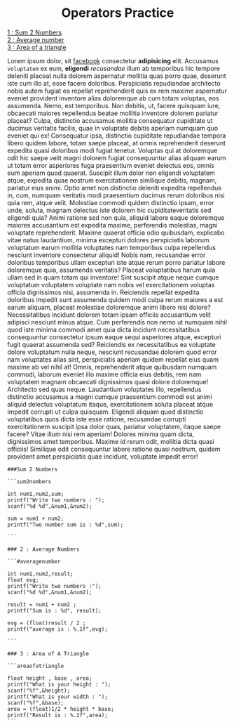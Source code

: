<h1 align="center">Operators Practice</h1>

[1 : Sum 2 Numbers](#sum-2-numbers)</br>
[2 : Average number](#averagenumber)</br>
[3 : Area of a triangle](#areaofatriangle)</br>


Lorem ipsum dolor, sit [facebook](https://facebook.com) consectetur **adipisicing** elit. Accusamus `voluptatem` ex eum, **eligendi** _recusandae_ illum
ab temporibus hic tempore deleniti placeat nulla dolorem aspernatur mollitia quas porro quae, deserunt iste cum
illo at, esse facere doloribus. Perspiciatis repudiandae architecto nobis autem fugiat ea repellat reprehenderit
quis ex rem maxime aspernatur eveniet provident inventore alias doloremque ab cum totam voluptas, eos assumenda.
Nemo, est temporibus. Non debitis, ut, facere quisquam iure, obcaecati maiores repellendus beatae mollitia
inventore dolorem pariatur placeat? Culpa, distinctio accusamus mollitia consequatur cupiditate ut ducimus
veritatis facilis, quae in voluptate debitis aperiam numquam quo eveniet qui ex! Consequatur ipsa, distinctio
cupiditate repudiandae tempora libero quidem labore, totam saepe placeat, at omnis reprehenderit deserunt
expedita quasi doloribus modi fugiat tenetur. Voluptas qui at doloremque odit hic saepe velit magni dolorem fugiat consequuntur alias aliquam earum ut totam error asperiores fuga praesentium eveniet delectus eos, omnis eum aperiam quod quaerat. Suscipit illum dolor non eligendi voluptatem atque, expedita quae nostrum exercitationem similique debitis, magnam, pariatur eius animi. Optio amet non distinctio deleniti expedita repellendus in, cum, numquam veritatis modi praesentium ducimus rerum doloribus nisi quia rem, atque velit.
Molestiae commodi quidem distinctio ipsam, error unde, soluta, magnam delectus iste dolorem hic cupiditateveritatis sed eligendi quia? Animi ratione sed non quia, aliquid labore eaque doloremque maiores accusantium est expedita maxime, perferendis molestias, magni voluptate reprehenderit. Maxime quaerat officia odio quibusdam, explicabo vitae natus laudantium, minima excepturi dolores perspiciatis laborum voluptatum earum mollitia voluptates nam temporibus culpa repellendus nesciunt inventore consectetur aliquid! Nobis nam, recusandae error doloribus temporibus ullam excepturi iste atque rerum porro pariatur labore doloremque quia, assumenda veritatis? Placeat voluptatibus harum quia ullam sed in quam totam qui inventore! Sint suscipit atque neque cumque voluptatum voluptatem voluptate nam nobis vel exercitationem voluptas officia dignissimos nisi, assumenda
in. Reiciendis repellat expedita doloribus impedit sunt assumenda quidem modi culpa rerum maiores a est earum
aliquam, placeat molestiae doloremque animi libero nisi dolore? Necessitatibus incidunt dolorem totam ipsam officiis accusantium velit adipisci nesciunt minus atque. Cum perferendis non nemo ut numquam nihil quod iste
minima commodi amet quia dicta incidunt necessitatibus consequuntur consectetur ipsum eaque sequi asperiores
atque, excepturi fugit quaerat assumenda sed? Reiciendis ex necessitatibus ea voluptate dolore voluptatum nulla
neque, nesciunt recusandae dolorem quod error nam voluptates alias sint, perspiciatis aperiam quidem repellat eius quam maxime ab vel nihil at! Omnis, reprehenderit atque quibusdam numquam commodi, laborum eveniet illo maxime officia eius debitis, rem nam voluptatem magnam obcaecati dignissimos quasi dolore doloremque! Architecto
sed quas neque. Laudantium voluptates illo, repellendus distinctio accusamus a magni cumque praesentium commodi
est animi aliquid delectus voluptatum itaque, exercitationem soluta placeat atque impedit corrupti ut culpa
quisquam. Eligendi aliquam quod distinctio voluptatibus quos dicta iste esse ratione, recusandae corrupti
exercitationem suscipit ipsa dolor quas, pariatur voluptatem, itaque saepe facere? Vitae illum nisi rem aperiam!
Dolores minima quam dicta, dignissimos amet temporibus. Maxime id rerum odit, mollitia dicta quasi officiis!
Similique odit consequuntur labore ratione quasi nostrum, quidem provident amet perspiciatis quae incidunt,
voluptate impedit error!



    ###Sum 2 Numbers 

    ```sum2numbers

    int num1,num2,sum;
    printf("Write two numbers : ");
    scanf("%d %d",&num1,&num2);

    sum = num1 + num2;
    printf("Two number sum is : %d",sum);

    ```

    ### 2 : Average Numbers

    ```#averagenumber

    int num1,num2,result;
    float evg;
    printf("Write two numbers :");
    scanf("%d %d",&num1,&num2);

    result = num1 + num2 ;
    printf("Sum is : %d", result);

    evg = (float)result / 2 ;
    printf("average is : %.1f",evg);

    ```
    
    ### 3 : Area of A Triangle

    ```areaofatriangle
    
    float height , base , area;
    printf("What is your height : ");
    scanf("%f",&height);
    printf("What is your width : ");
    scanf("%f",&base);
    area = (float)1/2 * height * base;
    printf("Result is : %.2f",area);
    ```
